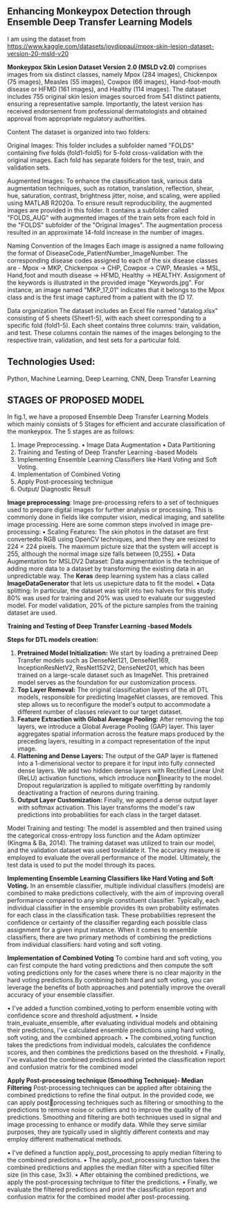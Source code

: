 ## Enhancing Monkeypox Detection through Ensemble Deep Transfer Learning Models

I am using the dataset from https://www.kaggle.com/datasets/joydippaul/mpox-skin-lesion-dataset-version-20-msld-v20

**Monkeypox Skin Lesion Dataset Version 2.0 (MSLD v2.0)** comprises images from six distinct classes, namely Mpox (284 images), Chickenpox (75 images), Measles (55 images), Cowpox (66 images), Hand-foot-mouth disease or HFMD (161 images), and Healthy (114 images). The dataset includes 755 original skin lesion images sourced from 541 distinct patients, ensuring a representative sample. Importantly, the latest version has received endorsement from professional dermatologists and obtained approval from appropriate regulatory authorities.

Content
The dataset is organized into two folders:

Original Images: This folder includes a subfolder named "FOLDS" containing five folds (fold1-fold5) for 5-fold cross-validation with the original images. Each fold has separate folders for the test, train, and validation sets.

Augmented Images: To enhance the classification task, various data augmentation techniques, such as rotation, translation, reflection, shear, hue, saturation, contrast, brightness jitter, noise, and scaling, were applied using MATLAB R2020a. To ensure result reproducibility, the augmented images are provided in this folder. It contains a subfolder called "FOLDS_AUG" with augmented images of the train sets from each fold in the "FOLDS" subfolder of the "Original Images". The augmentation process resulted in an approximate 14-fold increase in the number of images.

Naming Convention of the Images
Each image is assigned a name following the format of DiseaseCode_PatientNumber_ImageNumber. The corresponding disease codes assigned to each of the six disease classes are - Mpox -> MKP, Chickenpox -> CHP, Cowpox -> CWP, Measles -> MSL, Hand,foot and mouth disease -> HFMD, Healthy -> HEALTHY. Assignment of the keywords is illustrated in the provided image "Keywords.jpg".
For instance, an image named "MKP_17_01" indicates that it belongs to the Mpox class and is the first image captured from a patient with the ID 17.

Data organization
The dataset includes an Excel file named "datalog.xlsx" consisting of 5 sheets (Sheet1-5), with each sheet corresponding to a specific fold (fold1-5). Each sheet contains three columns: train, validation, and test. These columns contain the names of the images belonging to the respective train, validation, and test sets for a particular fold.

## Technologies Used:
Python, Machine Learning, Deep Learning, CNN, Deep Transfer Learning

## STAGES OF PROPOSED MODEL
In fig.1, we have a proposed Ensemble Deep Transfer Learning Models which mainly  consists of 5 Stages for efficient and accurate classification of the monkeypox. The 5 stages 
are as follows:
1. Image Preprocessing.
  • Image Data Augmentation
  • Data Partitioning
2. Training and Testing of Deep Transfer Learning -based Models
3. Implementing Ensemble Learning Classifiers like Hard Voting and Soft Voting.
4. Implementation of Combined Voting
5. Apply Post-processing technique
6. Output/ Diagnostic Result

**Image preprocessing**: Image pre-processing refers to a set of techniques used to  prepare digital images for further analysis or processing. This is commonly done in fields like 
computer vision, medical imaging, and satellite image processing. Here are some common steps involved in image pre-processing:
• Scaling Features: The skin photos in the dataset are first convertedto RGB using OpenCV techniques, and then they are resized to 224 × 224 pixels. The maximum picture size that the system will accept is 255,
although the normal image size falls between [0,255]. 
• Data Augmentation for MSLDV2 Dataset: Data augmentation is the technique of adding more data to a dataset by transforming the existing data in an unpredictable way. The **Keras** deep learning system has a class called
**ImageDataGenerator** that lets us usepicture data to fit the model.
• Data splitting: In particular, the dataset was split into two halves for this study: 80% was used for training and 20% was used to evaluate our suggested model. For model validation, 20% of the picture 
samples from the training dataset are used.

**Training and Testing of Deep Transfer Learning -based Models**

**Steps for DTL models creation:**
1. **Pretrained Model Initialization:** We start by loading a pretrained Deep Transfer models such as DenseNet121, DenseNet169, InceptionResNetV2, ResNet152V2, DenseNet201, 
which has been trained on a large-scale dataset such as ImageNet. This pretrained model serves as the foundation for our customization process.
2. **Top Layer Removal:** The original classification layers of the all DTL models, responsible for predicting ImageNet classes, are removed. This step allows us to reconfigure the model's 
output to accommodate a different number of classes relevant to our target dataset.
3. **Feature Extraction with Global Average Pooling:** After removing the top layers, we introduce a Global Average Pooling (GAP) layer. This layer aggregates spatial information 
across the feature maps produced by the preceding layers, resulting in a compact representation of the input image.
4. **Flattening and Dense Layers:** The output of the GAP layer is flattened into a 1-dimensional vector to prepare it for input into fully connected dense layers. We add two hidden dense 
layers with Rectified Linear Unit (ReLU) activation functions, which introduce nonlinearity to the model. Dropout regularization is applied to mitigate overfitting by randomly 
deactivating a fraction of neurons during training.
5. **Output Layer Customization:** Finally, we append a dense output layer with softmax activation. This layer transforms the model's raw predictions into probabilities for each class 
in the target dataset.

Model Training and testing:
The model is assembled and then trained using the categorical cross-entropy loss function and the Adam optimizer (Kingma & Ba, 2014). The training dataset was utilized to train our model, and the validation dataset was used tovalidate it. The
accuracy measure is employed to evaluate the overall performance of the model. Ultimately, the test data is used to put the model through its paces.


**Implementing Ensemble Learning Classifiers like Hard Voting and Soft Voting.**
In an ensemble classifier, multiple individual classifiers (models) are combined to make predictions collectively, with the aim of improving overall performance compared to any single constituent classifier. Typically, each individual classifier 
in the ensemble provides its own probability estimates for each class in the classification task. These probabilities represent the confidence or certainty of the classifier regarding each possible class assignment for a given input instance.
When it comes to ensemble classifiers, there are two primary methods of combining the predictions from individual classifiers: hard voting and soft voting.

**Implementation of Combined Voting**
To combine hard and soft voting, you can first compute the hard voting predictions and then compute the soft voting predictions only for the cases where there is no 
clear majority in the hard voting predictions.By combining both hard and soft voting, you can leverage the benefits of both approaches and potentially improve the overall accuracy of your ensemble 
classifier.

• I've added a function combined_voting to perform ensemble voting with confidence score and threshold adjustment.
• Inside train_evaluate_ensemble, after evaluating individual models and obtaining their predictions, I've calculated ensemble predictions using hard voting, soft voting, and the combined approach.
• The combined_voting function takes the predictions from individual models, calculates the confidence scores, and then combines the predictions based on the threshold.
• Finally, I've evaluated the combined predictions and printed the classification report and confusion matrix for the combined model

**Apply Post-processing technique (Smoothing Technique)- Median Filtering**
Post-processing techniques can be applied after obtaining the combined predictions to refine the final output. In the provided code, we can apply postprocessing techniques such as filtering or smoothing to the predictions to remove 
noise or outliers and to improve the quality of the predictions. Smoothing and filtering are both techniques used in signal and image processing to enhance or modify data. While they serve similar purposes, they are typically 
used in slightly different contexts and may employ different mathematical methods.

• I've defined a function apply_post_processing to apply median filtering to the combined predictions.
• The apply_post_processing function takes the combined predictions and applies the median filter with a specified filter size (in this case, 3x3).
• After obtaining the combined predictions, we apply the post-processing technique to filter the predictions.
• Finally, we evaluate the filtered predictions and print the classification report and confusion matrix for the combined model after post-processing.






